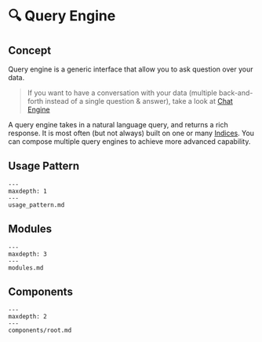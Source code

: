 # 🔍 Query Engine

## Concept
Query engine is a generic interface that allow you to ask question over your data.
> If you want to have a conversation with your data (multiple back-and-forth instead of a single question & answer), take a look at [Chat Engine](/how_to/chat_engine/root.md)  

A query engine takes in a natural language query, and returns a rich response.
It is most often (but not always) built on one or many [Indices](/how_to/index/root.md).
You can compose multiple query engines to achieve more advanced capability.


## Usage Pattern
```{toctree}
---
maxdepth: 1
---
usage_pattern.md
```


## Modules
```{toctree}
---
maxdepth: 3
---
modules.md
```

## Components
```{toctree}
---
maxdepth: 2
---
components/root.md
```